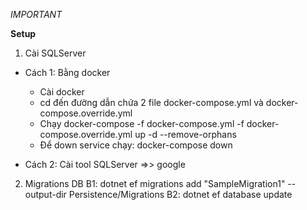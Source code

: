 *IMPORTANT*

**Setup**
1. Cài SQLServer
- Cách 1: Bằng docker
	+ Cài docker
	+ cd đến đường dẫn chứa 2 file docker-compose.yml và docker-compose.override.yml
	+ Chạy docker-compose -f docker-compose.yml -f docker-compose.override.yml up -d --remove-orphans
	+ Để down service chạy: docker-compose down

- Cách 2: Cài tool SQLServer =>> google

2. Migrations DB
B1: dotnet ef migrations add "SampleMigration1" --output-dir Persistence/Migrations
B2: dotnet ef database update

